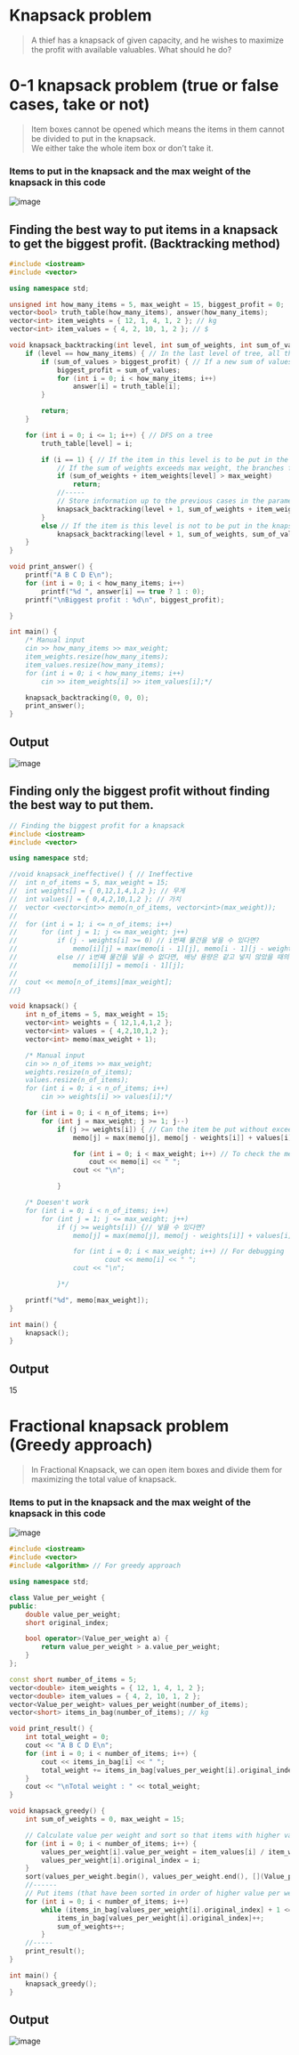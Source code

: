 # Knapsack problem
>A thief has a knapsack of given capacity, and he wishes to maximize the profit with available valuables. What should he do?

# 0-1 knapsack problem (true or false cases, take or not)
>Item boxes cannot be opened which means the items in them cannot be divided to put in the knapsack.<br>
>We either take the whole item box or don’t take it. 

### Items to put in the knapsack and the max weight of the knapsack in this code
![image](https://user-images.githubusercontent.com/67142421/149814653-891bdeab-0a10-4480-8895-0b7c3c13cd7a.png)

## Finding the best way to put items in a knapsack to get the biggest profit. (Backtracking method)

~~~c++
#include <iostream>
#include <vector>

using namespace std;

unsigned int how_many_items = 5, max_weight = 15, biggest_profit = 0;
vector<bool> truth_table(how_many_items), answer(how_many_items);
vector<int> item_weights = { 12, 1, 4, 1, 2 }; // kg
vector<int> item_values = { 4, 2, 10, 1, 2 }; // $

void knapsack_backtracking(int level, int sum_of_weights, int sum_of_values) { // level : Level of tree, item index
	if (level == how_many_items) { // In the last level of tree, all the items have been checked, so terminate
		if (sum_of_values > biggest_profit) { // If a new sum of values is better than the biggest value, update the answer
			biggest_profit = sum_of_values;
			for (int i = 0; i < how_many_items; i++)
				answer[i] = truth_table[i];
		}

		return;
	}

	for (int i = 0; i <= 1; i++) { // DFS on a tree
		truth_table[level] = i;

		if (i == 1) { // If the item in this level is to be put in the knapsack, add the item.
			// If the sum of weights exceeds max weight, the branches from this node are useless, so cut the branch for backtracking.
			if (sum_of_weights + item_weights[level] > max_weight)
				return;
			//-----
			// Store information up to the previous cases in the parameters.
			knapsack_backtracking(level + 1, sum_of_weights + item_weights[level], sum_of_values + item_values[level]);
		}
		else // If the item is this level is not to be put in the knapsack, go to the next level without adding the item.
			knapsack_backtracking(level + 1, sum_of_weights, sum_of_values);
	}
}

void print_answer() {
	printf("A B C D E\n");
	for (int i = 0; i < how_many_items; i++)
		printf("%d ", answer[i] == true ? 1 : 0);
	printf("\nBiggest profit : %d\n", biggest_profit);

}

int main() {
	/* Manual input
	cin >> how_many_items >> max_weight;
	item_weights.resize(how_many_items);
	item_values.resize(how_many_items);
	for (int i = 0; i < how_many_items; i++)
		cin >> item_weights[i] >> item_values[i];*/

	knapsack_backtracking(0, 0, 0);
	print_answer();
}
~~~

## Output
![image](https://user-images.githubusercontent.com/67142421/149814608-fc4dc878-7669-4fd7-a1e6-82b89d38df67.png)

## Finding only the biggest profit without finding the best way to put them.

~~~c++
// Finding the biggest profit for a knapsack
#include <iostream>
#include <vector>

using namespace std;

//void knapsack_ineffective() { // Ineffective
//	int n_of_items = 5, max_weight = 15;
//	int weights[] = { 0,12,1,4,1,2 }; // 무게
//	int values[] = { 0,4,2,10,1,2 }; // 가치
//	vector <vector<int>> memo(n_of_items, vector<int>(max_weight));
//
//	for (int i = 1; i <= n_of_items; i++)
//		for (int j = 1; j <= max_weight; j++)
//			if (j - weights[i] >= 0) // i번째 물건을 넣을 수 있다면?
//				memo[i][j] = max(memo[i - 1][j], memo[i - 1][j - weights[i]] + values[i]); // 넣지 않을 때와 넣었을 때, 둘 중 더 큰 것으로 초기화
//			else // i번째 물건을 넣을 수 없다면, 배낭 용량은 같고 넣지 않았을 때의 값으로 초기화
//				memo[i][j] = memo[i - 1][j];
//
//	cout << memo[n_of_items][max_weight];
//}

void knapsack() {
	int n_of_items = 5, max_weight = 15;
	vector<int> weights = { 12,1,4,1,2 };
	vector<int> values = { 4,2,10,1,2 };
	vector<int> memo(max_weight + 1);

	/* Manual input
	cin >> n_of_items >> max_weight;
	weights.resize(n_of_items);
	values.resize(n_of_items);
	for (int i = 0; i < n_of_items; i++)
		cin >> weights[i] >> values[i];*/

	for (int i = 0; i < n_of_items; i++)
		for (int j = max_weight; j >= 1; j--)
			if (j >= weights[i]) { // Can the item be put without exceeding the max weight?
				memo[j] = max(memo[j], memo[j - weights[i]] + values[i]);

				for (int i = 0; i < max_weight; i++) // To check the memo of dynamic programming
					cout << memo[i] << " ";
				cout << "\n";

			}

	/* Doesen't work
	for (int i = 0; i < n_of_items; i++)
		for (int j = 1; j <= max_weight; j++)
			if (j >= weights[i]) {// 넣을 수 있다면?
				memo[j] = max(memo[j], memo[j - weights[i]] + values[i]);

				for (int i = 0; i < max_weight; i++) // For debugging
						cout << memo[i] << " ";
				cout << "\n";

			}*/

	printf("%d", memo[max_weight]);
}

int main() {
	knapsack();
}
~~~

## Output
15

# Fractional knapsack problem (Greedy approach)
>In Fractional Knapsack, we can open item boxes and divide them for maximizing the total value of knapsack.

### Items to put in the knapsack and the max weight of the knapsack in this code
![image](https://user-images.githubusercontent.com/67142421/149818631-20b8c7a4-f19e-4381-a221-adf11571add6.png)

~~~c++
#include <iostream>
#include <vector>
#include <algorithm> // For greedy approach

using namespace std;

class Value_per_weight {
public:
	double value_per_weight;
	short original_index;

	bool operator>(Value_per_weight a) {
		return value_per_weight > a.value_per_weight;
	}
};

const short number_of_items = 5;
vector<double> item_weights = { 12, 1, 4, 1, 2 };
vector<double> item_values = { 4, 2, 10, 1, 2 };
vector<Value_per_weight> values_per_weight(number_of_items);
vector<short> items_in_bag(number_of_items); // kg

void print_result() {
	int total_weight = 0;
	cout << "A B C D E\n";
	for (int i = 0; i < number_of_items; i++) {
		cout << items_in_bag[i] << " ";
		total_weight += items_in_bag[values_per_weight[i].original_index] * values_per_weight[i].value_per_weight;
	}
	cout << "\nTotal weight : " << total_weight;
}

void knapsack_greedy() {
	int sum_of_weights = 0, max_weight = 15;

	// Calculate value per weight and sort so that items with higher value per weight is in front
	for (int i = 0; i < number_of_items; i++) {
		values_per_weight[i].value_per_weight = item_values[i] / item_weights[i];
		values_per_weight[i].original_index = i;
	}
	sort(values_per_weight.begin(), values_per_weight.end(), [](Value_per_weight a, Value_per_weight b) {return a > b;});
	//------
	// Put items (that have been sorted in order of higher value per weight) in bag
	for (int i = 0; i < number_of_items; i++)
		while (items_in_bag[values_per_weight[i].original_index] + 1 <= item_weights[values_per_weight[i].original_index] && sum_of_weights + 1 <= max_weight) {
			items_in_bag[values_per_weight[i].original_index]++;
			sum_of_weights++;
		}
	//-----
	print_result();
}

int main() {
	knapsack_greedy();
}
~~~

## Output
![image](https://user-images.githubusercontent.com/67142421/149819785-fc363e2c-9644-4670-b20e-cf2b6d5a8055.png)
